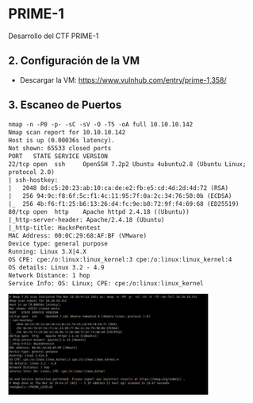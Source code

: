 # PRIME-1
Desarrollo del CTF PRIME-1

## 2. Configuración de la VM

- Descargar la VM: https://www.vulnhub.com/entry/prime-1,358/

## 3. Escaneo de Puertos

```
nmap -n -P0 -p- -sC -sV -O -T5 -oA full 10.10.10.142
Nmap scan report for 10.10.10.142
Host is up (0.00036s latency).
Not shown: 65533 closed ports
PORT   STATE SERVICE VERSION
22/tcp open  ssh     OpenSSH 7.2p2 Ubuntu 4ubuntu2.8 (Ubuntu Linux; protocol 2.0)
| ssh-hostkey: 
|   2048 8d:c5:20:23:ab:10:ca:de:e2:fb:e5:cd:4d:2d:4d:72 (RSA)
|   256 94:9c:f8:6f:5c:f1:4c:11:95:7f:0a:2c:34:76:50:0b (ECDSA)
|_  256 4b:f6:f1:25:b6:13:26:d4:fc:9e:b0:72:9f:f4:69:68 (ED25519)
80/tcp open  http    Apache httpd 2.4.18 ((Ubuntu))
|_http-server-header: Apache/2.4.18 (Ubuntu)
|_http-title: HacknPentest
MAC Address: 00:0C:29:68:AF:BF (VMware)
Device type: general purpose
Running: Linux 3.X|4.X
OS CPE: cpe:/o:linux:linux_kernel:3 cpe:/o:linux:linux_kernel:4
OS details: Linux 3.2 - 4.9
Network Distance: 1 hop
Service Info: OS: Linux; CPE: cpe:/o:linux:linux_kernel
```

<img src="https://github.com/El-Palomo/PRIME-1/blob/main/prime1.jpg" width=80% />
